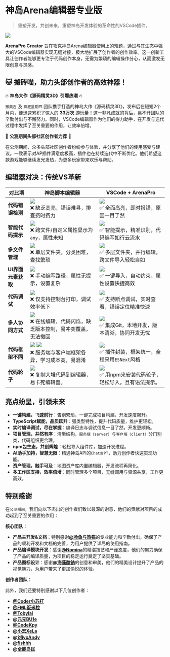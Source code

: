 # 神岛Arena编辑器专业版
> 重塑开发，共创未来，重塑神岛开发体验的革命性的VSCode插件。

[![](/arenaproVideo.png)](https://box3lab.com/)

**ArenaPro Creator** 旨在攻克神岛Arena编辑器使用上的难题，通过与其生态中强大的VSCode编辑器实现无缝对接，极大地扩展了创作者的创作效率。这一创新工具让创作者能够更专注于代码创作本身，无需为繁琐的编辑操作分心，从而激发无限创意与灵感。

## 🐱 搬砖喵，助力头部创作者的高效神器！

🔥 **神岛大作《源码精灵3D》引爆热潮** 🔥

`搬美吉` 及 `疯狂星期四` 团队携手打造的神岛大作《源码精灵3D》，发布后在短短2个月内，便迅速累积了惊人的 **33万次** 游玩量！这一非凡成就的背后，离不开团队的辛勤付出与不懈努力。同时，VSCode编辑器作为他们的得力助手，在开发与迭代过程中发挥了至关重要的作用，让效率倍增。

🌟 **公测期间头部社区创作者力荐** 🌟

在公测期间，众多头部社区创作者纷纷参与体验，并分享了他们的使用感受与建议。一致表示对AP插件满意度极高，插件也在持续迭代中不断优化。他们希望这款游戏能够继续发光发热，为更多玩家带来欢乐与帮助。


## 编辑器对决：传统VS革新

| 对比项           | **神岛脚本编辑器**                           | **VSCode + ArenaPro**                     |
|----------------|----------------------------------------------|------------------------------------------------|
| **代码错误检测**   | ![](/QQ20241005-154400.png)<br>❌ 缺乏高亮，错误难寻，排查费时费力           | ![](/QQ20241005-154610.png) <br>✅ 全面高亮，即时报错，原因一目了然               |
| **智能代码提示**   | ![](/QQ20241005-154453.png) <br>❌ 跨文件/自定义属性显示为`any`，属性未知       |![](/QQ20241005-154731.png) <br> ✅ 智能提示，精准识别，代码编写如行云流水       |
| **多文件管理**     | ![](/QQ20241005-155536.png) <br>❌ 单层文件夹，分类困难，查找繁琐               | ![](/QQ20241005-160504.png) <br>✅ 多层文件夹，并行编辑，跨文件导入轻松自如     |
| **UI界面元素获取** | ![](/QQ20241005-160939.png) <br>❌ 手动编写路径，属性无提示，设置复杂           | ![](/QQ20241005-161207.png) <br>✅ 一键导入，自动约束，属性设置快捷高效         |
| **代码调试**       | ![](/QQ20241101-104656.png) <br>❌ 仅支持控制台打印，调试效率低下               | ![](/QQ20241101-105415.png) <br>✅ 支持断点调试，实时查看，错误定位精准快速     |
| **多人协同方式**   | ![](/QQ20241005-174131.png) <br>❌ 在线编辑，代码闪烁，缺乏版本控制，易冲突覆盖，无法撤回          | ![](/QQ20241005-173842.png) <br>✅ 集成Git，本地开发，版本清晰，协同开发无忧               |
| **代码框架不同**   | ![](/QQ20241005-175719.png) ![](/QQ20241005-175724.png) <br>❌ 服务端与客户端框架各异，学习成本高，易混淆     | ![](/QQ20241005-175546.png) <br>✅ 插件封装，框架统一，全程采用`ESNext`风格     |
| **代码轮子**   | ![](/QQ20241130-131627.png)<br> ❌ 复制大堆代码到编辑器，易卡死编辑器。     | ![](/QQ20241129-212048.png) <br> ✅ 用npm来安装代码轮子，轻松导入，且有语法提示。     |

## 亮点纷呈，引领未来

- **一键构建，飞速前行**：告别繁琐，一键完成项目构建，开发速度飙升。
- **TypeScript赋能，品质跃升**：强类型特性，提升代码质量，维护更轻松。
- **实时编译调试，尽在掌握**：编译日志与调试信息一目了然，开发更顺畅。
- **项目管理，井然有序**：清晰结构，`服务端（server）`与`客户端（client）`分门别类，代码组织更合理。
- **npm包生态，共创辉煌**：轻松导入组件库，加速开发进程。
- **AI助手加持，智慧无限**：精通神岛API的`Chat吉PT`，助力创作者快速实现功能。
- **资产管理，触手可及**：地图资产库内置编辑器，开发流程再简化。
- **多工作区支持，效率倍增**：同时管理多个项目，无缝调用与资源共享，工作更高效。


## 特别感谢

在`公测期间`，我们向以下杰出的创作者们致以最深的谢意，他们的贡献对项目的成功起到了至关重要的作用：

**核心团队**：

- **产品主开发&文档**：特别感谢[**@冷鱼与热猫**](https://dao3.fun/profile/12902615)的专业能力和辛勤付出，确保了产品的顺利开发和文档的完善，为用户提供了详尽的使用指南。
- **产品编译模块开发**：感谢[**@Nomina**](https://dao3.fun/profile/13631966)的精湛技艺和严谨态度，他们的努力确保了产品的编译质量，为项目的稳定运行奠定了坚实基础。
- **产品图标设计**：感谢[**@海藻酸钠**](https://dao3.fun/profile/73)的创意和审美，他们的精美设计提升了产品的视觉魅力，为用户带来了更加愉悦的体验。

**创作者团队**：

此外，我们还要特别感谢以下几位创作者：

- [**@Coder小苏打**](https://dao3.fun/profile/12902615)
- [**@FML饭米粒**](https://dao3.fun/profile/2218285)
- [**@Tobylai**](https://dao3.fun/profile/74)
- [**@元元BU1e**](https://dao3.fun/profile/13306211)
- [**@CodeKpy**](https://dao3.fun/profile/12747698)
- [**@小宏XeLa**](https://dao3.fun/profile/4075204)
- [**@刘lyxAndy**](https://dao3.fun/profile/549672)
- [**@fishhh**](https://dao3.fun/profile/302458043687863)
- [**@全能岛民**](https://dao3.fun/profile/1349822)